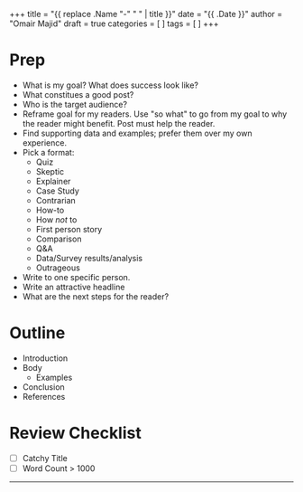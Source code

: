 +++
title = "{{ replace .Name "-" " " | title }}"
date = "{{ .Date }}"
author = "Omair Majid"
draft = true
categories = [  ]
tags = [ ]
+++

# Prep

- What is my goal? What does success look like?
- What constitues a good post?
- Who is the target audience?
- Reframe goal for my readers. Use "so what" to go from my goal to why
  the reader might benefit. Post must help the reader.
- Find supporting data and examples; prefer them over my own experience.
- Pick a format:
  - Quiz
  - Skeptic
  - Explainer
  - Case Study
  - Contrarian
  - How-to
  - How *not* to
  - First person story
  - Comparison
  - Q&A
  - Data/Survey results/analysis
  - Outrageous
- Write to one specific person.
- Write an attractive headline
- What are the next steps for the reader?

# Outline

- Introduction
- Body
  - Examples
- Conclusion
- References

# Review Checklist

- [ ] Catchy Title
- [ ] Word Count > 1000

---
